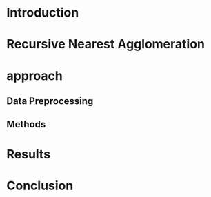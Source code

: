 # Introduction
# Recursive Nearest Agglomeration
# approach
## Data Preprocessing
## Methods
# Results
# Conclusion

